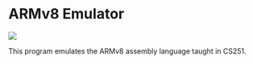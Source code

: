 # ARMv8 Emulator
<a href="https://skillicons.dev"> <img src="https://skillicons.dev/icons?i=cpp"/> </a>
<p>This program emulates the ARMv8 assembly language taught in CS251.</p>
